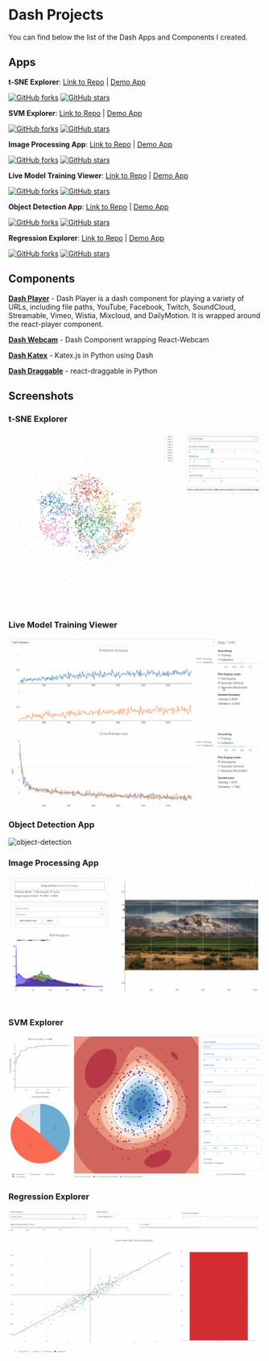 # Dash Projects
You can find below the list of the Dash Apps and Components I created.

## Apps
**t-SNE Explorer**:
[Link to Repo](https://github.com/plotly/dash-tsne) | [Demo App](https://dash-tsne.plot.ly/)

[![GitHub forks](https://img.shields.io/github/forks/plotly/dash-tsne.svg)](https://github.com/plotly/dash-tsne/network)
[![GitHub stars](https://img.shields.io/github/stars/plotly/dash-tsne.svg)](https://github.com/plotly/dash-tsne/stargazers)


**SVM Explorer**:
[Link to Repo](https://github.com/plotly/dash-svm) | [Demo App](http://dash-svm.herokuapp.com/)

[![GitHub forks](https://img.shields.io/github/forks/plotly/dash-svm.svg)](https://github.com/plotly/dash-svm/network)
[![GitHub stars](https://img.shields.io/github/stars/plotly/dash-svm.svg)](https://github.com/plotly/dash-svm/stargazers)

**Image Processing App**:
[Link to Repo](https://github.com/plotly/dash-image-processing) | [Demo App](http://dash-image-processing.herokuapp.com/)

[![GitHub forks](https://img.shields.io/github/forks/plotly/dash-image-processing.svg)](https://github.com/plotly/dash-image-processing/network)
[![GitHub stars](https://img.shields.io/github/stars/plotly/dash-image-processing.svg)](https://github.com/plotly/dash-image-processing/stargazers)

**Live Model Training Viewer**:
[Link to Repo](https://github.com/plotly/dash-live-model-training) | [Demo App](https://dash-live-model-training.plot.ly/)

[![GitHub forks](https://img.shields.io/github/forks/plotly/dash-live-model-training.svg)](https://github.com/plotly/dash-live-model-training/network)
[![GitHub stars](https://img.shields.io/github/stars/plotly/dash-live-model-training.svg)](https://github.com/plotly/dash-live-model-training/stargazers)

**Object Detection App**:
[Link to Repo](https://github.com/plotly/dash-object-detection) | [Demo App](https://dash-object-detection.plot.ly/)

[![GitHub forks](https://img.shields.io/github/forks/plotly/dash-object-detection.svg)](https://github.com/plotly/dash-object-detection/network)
[![GitHub stars](https://img.shields.io/github/stars/plotly/dash-object-detection.svg)](https://github.com/plotly/dash-object-detection/stargazers)

**Regression Explorer**:
[Link to Repo](https://github.com/plotly/dash-regression) | [Demo App](https://dash-regression.herokuapp.com/)

[![GitHub forks](https://img.shields.io/github/forks/plotly/dash-regression.svg)](https://github.com/plotly/dash-regression/network)
[![GitHub stars](https://img.shields.io/github/stars/plotly/dash-regression.svg)](https://github.com/plotly/dash-regression/stargazers)

## Components
[**Dash Player**](https://github.com/xhlulu/dash-player) - Dash Player is a dash component for playing a variety of URLs, including file paths, YouTube, Facebook, Twitch, SoundCloud, Streamable, Vimeo, Wistia, Mixcloud, and DailyMotion. It is wrapped around the react-player component.

[**Dash Webcam**](https://github.com/xhlulu/dash-webcam) - Dash Component wrapping React-Webcam

[**Dash Katex**](https://github.com/xhlulu/dash-katex) - Katex.js in Python using Dash

[**Dash Draggable**](https://github.com/xhlulu/dash-draggable) - react-draggable in Python

## Screenshots
### t-SNE Explorer
![tsne](images/tsne.gif)

### Live Model Training Viewer
![live-model-training](images/live-model-training.gif)

### Object Detection App
![object-detection](images/object-detection.gif)

### Image Processing App
![image-processing](images/image-processing.gif)

### SVM Explorer
![svm](images/svm.gif)

### Regression Explorer
![regression](images/regression.gif)
